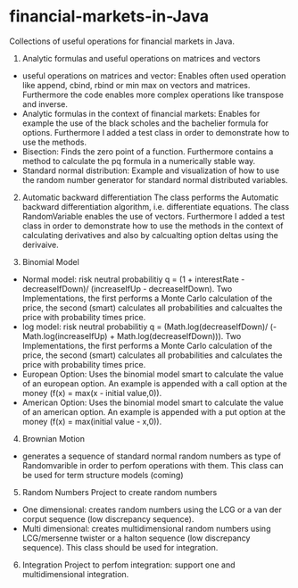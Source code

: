 # financial-markets-in-Java

Collections of useful operations for financial markets in Java.

1) Analytic formulas and useful operations on matrices and vectors
- useful operations on matrices and vector: Enables often used operation like append, cbind, rbind or min max on vectors and matrices. Furthermore the code enables
more complex operations like transpose and inverse.
- Analytic formulas in the context of financial markets: Enables for example the use of the black scholes and the bachelier formula for options. 
Furthermore I added a test class in order to demonstrate how to use the methods.
- Bisection: Finds the zero point of a function. Furthermore contains a method to calculate the pq formula in a numerically stable way.
- Standard normal distribution: Example and visualization of how to use the random number generator for standard normal distributed variables.

2) Automatic backward differentiation
The class performs the Automatic backward differentiation algorithm, i.e. differentiate equations. The class RandomVariable enables the use of vectors. 
Furthermore I added a test class in order to demonstrate how to use the methods in the context of calculating derivatives and also by calcualting 
option deltas using the derivaive.

3) Binomial Model
- Normal model: risk neutral probabilitiy q = (1 + interestRate - decreaseIfDown)/ (increaseIfUp - decreaseIfDown). Two Implementations, the first performs a 
Monte Carlo calculation of the price, the second (smart) calculates all probabilities and calcualtes the price with probability times price.  
- log model: risk neutral probabilitiy q = (Math.log(decreaseIfDown)/ (-Math.log(increaseIfUp) + Math.log(decreaseIfDown))). Two Implementations, the first performs a 
Monte Carlo calculation of the price, the second (smart) calculates all probabilities and calculates the price with probability times price. 
- European Option: Uses the binomial model smart to calculate the value of an european option. An example is appended with a call option at the money 
(f(x) = max(x - initial value,0)).
- American Option: Uses the binomial model smart to calculate the value of an american option. An example is appended with a put option at the money 
(f(x) = max(initial value - x,0)).

4) Brownian Motion
- generates a sequence of standard normal random numbers as type of Randomvarible in order to perfom operations with them. This class can be used for term structure models (coming)

5) Random Numbers
Project to create random numbers
- One dimensional: creates random numbers using the LCG or a van der corput sequence (low discrepancy sequence).
- Multi dimensional: creates multidimensional random numbers using LCG/mersenne twister or a halton sequence (low discrepancy sequence).
This class should be used for integration.

6) Integration
Project to perfom integration: support one and multidimensional integration.
